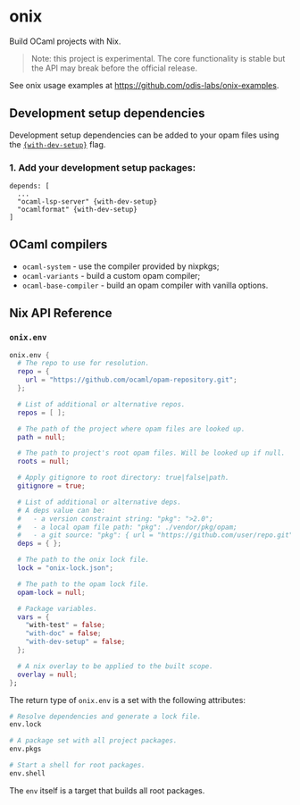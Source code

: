 # onix

Build OCaml projects with Nix.

> Note: this project is experimental. The core functionality is stable but the API may break before the official release.


See onix usage examples at https://github.com/odis-labs/onix-examples.


## Development setup dependencies

Development setup dependencies can be added to your opam files using the [`{with-dev-setup}`](https://opam.ocaml.org/doc/Manual.html#pkgvar-with-dev-setup) flag.

### 1. Add your development setup packages:

```opam
depends: [
  ...
  "ocaml-lsp-server" {with-dev-setup}
  "ocamlformat" {with-dev-setup}
]
```


## OCaml compilers

- `ocaml-system` - use the compiler provided by nixpkgs;
- `ocaml-variants` - build a custom opam compiler;
- `ocaml-base-compiler` - build an opam compiler with vanilla options.


## Nix API Reference

### `onix.env`

```nix
onix.env {
  # The repo to use for resolution.
  repo = {
    url = "https://github.com/ocaml/opam-repository.git";
  };

  # List of additional or alternative repos.
  repos = [ ];

  # The path of the project where opam files are looked up.
  path = null;

  # The path to project's root opam files. Will be looked up if null.
  roots = null;

  # Apply gitignore to root directory: true|false|path.
  gitignore = true;

  # List of additional or alternative deps.
  # A deps value can be:
  #   - a version constraint string: "pkg": ">2.0";
  #   - a local opam file path: "pkg": ./vendor/pkg/opam;
  #   - a git source: "pkg": { url = "https://github.com/user/repo.git" }.
  deps = { };

  # The path to the onix lock file.
  lock = "onix-lock.json";

  # The path to the opam lock file.
  opam-lock = null;

  # Package variables.
  vars = {
    "with-test" = false;
    "with-doc" = false;
    "with-dev-setup" = false;
  };

  # A nix overlay to be applied to the built scope.
  overlay = null;
};
```

The return type of `onix.env` is a set with the following attributes:

```nix
# Resolve dependencies and generate a lock file.
env.lock

# A package set with all project packages.
env.pkgs

# Start a shell for root packages.
env.shell
```

The `env` itself is a target that builds all root packages.
